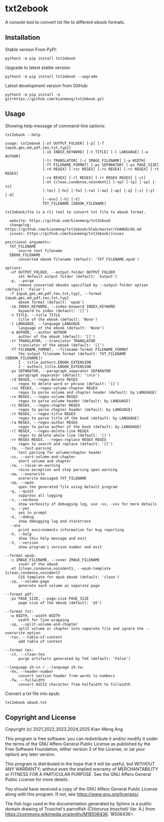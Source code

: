 # txt2ebook

A console tool to convert txt file to different ebook formats.

## Installation

Stable version From PyPI:

```console
python3 -m pip install txt2ebook
```

Upgrade to latest stable version:

```console
python3 -m pip install txt2ebook --upgrade
```

Latest development version from GitHub:

```console
python3 -m pip install -e git+https://github.com/kianmeng/txt2ebook.git
```

## Usage

Showing help message of command-line options:

```console
txt2ebook --help
```

<!--help !-->

```console
usage: txt2ebook [-of OUTPUT_FOLDER] [-p] [-f {epub,gmi,md,pdf,tex,txt,typ}]
                 [-ik INDEX_KEYWORD] [-t TITLE] [-l LANGUAGE] [-a AUTHOR]
                 [-tr TRANSLATOR] [-c IMAGE_FILENAME] [-w WIDTH]
                 [-ff FILENAME_FORMAT] [-ps SEPARATOR] [-pz PAGE_SIZE]
                 [-rd REGEX] [-rvc REGEX] [-rv REGEX] [-rc REGEX] [-rt REGEX]
                 [-ra REGEX] [-rl REGEX] [-rr REGEX REGEX] [-ct]
                 [-et {clean,condense,noindent}] [-vp] [-tp] [-sp] [-ss]
                 [-toc] [-hn] [-fw] [-rw] [-ow] [-op] [-q] [-v] [-y] [-d]
                 [--env] [-h] [-V]
                 TXT_FILENAME [EBOOK_FILENAME]

txt2ebook/tte is a cli tool to convert txt file to ebook format.

  website: https://github.com/kianmeng/txt2ebook
  changelog: https://github.com/kianmeng/txt2ebook/blob/master/CHANGELOG.md
  issues: https://github.com/kianmeng/txt2ebook/issues

positional arguments:
  TXT_FILENAME
      source text filename
  EBOOK_FILENAME
      converted ebook filename (default: 'TXT_FILENAME.epub')

options:
  -of OUTPUT_FOLDER, --output-folder OUTPUT_FOLDER
      set default output folder (default: 'output')
  -p, --purge
      remove converted ebooks specified by --output-folder option (default: 'False')
  -f {epub,gmi,md,pdf,tex,txt,typ}, --format {epub,gmi,md,pdf,tex,txt,typ}
      ebook format (default: 'epub')
  -ik INDEX_KEYWORD, --index-keyword INDEX_KEYWORD
      keyword to index (default: '[]')
  -t TITLE, --title TITLE
      title of the ebook (default: 'None')
  -l LANGUAGE, --language LANGUAGE
      language of the ebook (default: 'None')
  -a AUTHOR, --author AUTHOR
      author of the ebook (default: '[]')
  -tr TRANSLATOR, --translator TRANSLATOR
      translator of the ebook (default: '[]')
  -ff FILENAME_FORMAT, --filename-format FILENAME_FORMAT
      the output filename format (default: TXT_FILENAME [EBOOK_FILENAME])
      1 - title_authors.EBOOK_EXTENSION
      2 - authors_title.EBOOK_EXTENSION
  -ps SEPARATOR, --paragraph_separator SEPARATOR
      paragraph separator (default: '\n\n')
  -rd REGEX, --regex-delete REGEX
      regex to delete word or phrase (default: '[]')
  -rvc REGEX, --regex-volume-chapter REGEX
      regex to parse volume and chapter header (default: by LANGUAGE)
  -rv REGEX, --regex-volume REGEX
      regex to parse volume header (default: by LANGUAGE)
  -rc REGEX, --regex-chapter REGEX
      regex to parse chapter header (default: by LANGUAGE)
  -rt REGEX, --regex-title REGEX
      regex to parse title of the book (default: by LANGUAGE)
  -ra REGEX, --regex-author REGEX
      regex to parse author of the book (default: by LANGUAGE)
  -rl REGEX, --regex-delete-line REGEX
      regex to delete whole line (default: '[]')
  -rr REGEX REGEX, --regex-replace REGEX REGEX
      regex to search and replace (default: '[]')
  -tp, --test-parsing
      test parsing for volume/chapter header
  -ss, --sort-volume-and-chapter
      short volume and chapter
  -rw, --raise-on-warning
      raise exception and stop parsing upon warning
  -ow, --overwrite
      overwrite massaged TXT_FILENAME
  -op, --open
      open the generated file using default program
  -q, --quiet
      suppress all logging
  -v, --verbose
      show verbosity of debugging log, use -vv, -vvv for more details
  -y, --yes
      yes to prompt
  -d, --debug
      show debugging log and stacktrace
  --env
      print environments information for bug reporting
  -h, --help
      show this help message and exit
  -V, --version
      show program's version number and exit

--format epub:
  -c IMAGE_FILENAME, --cover IMAGE_FILENAME
      cover of the ebook
  -et {clean,condense,noindent}, --epub-template {clean,condense,noindent}
      CSS template for epub ebook (default: 'clean')
  -vp, --volume-page
      generate each volume as separate page

--format pdf:
  -pz PAGE_SIZE, --page-size PAGE_SIZE
      page size of the ebook (default: 'a5')

--format txt:
  -w WIDTH, --width WIDTH
      width for line wrapping
  -sp, --split-volume-and-chapter
      split volume or chapter into separate file and ignore the --overwrite option
  -toc, --table-of-content
      add table of content

--format tex:
  -ct, --clean-tex
      purge artifacts generated by TeX (default: 'False')

--language zh-cn / --language zh-tw:
  -hn, --header-number
      convert section header from words to numbers
  -fw, --fullwidth
      convert ASCII character from halfwidth to fullwidth
```

<!--help !-->

Convert a txt file into epub:

```console
txt2ebook ebook.txt
```

## Copyright and License

Copyright (c) 2021,2022,2023,2024,2025 Kian-Meng Ang

This program is free software: you can redistribute it and/or modify it under
the terms of the GNU Affero General Public License as published by the Free
Software Foundation, either version 3 of the License, or (at your option) any
later version.

This program is distributed in the hope that it will be useful, but WITHOUT ANY
WARRANTY; without even the implied warranty of MERCHANTABILITY or FITNESS FOR A
PARTICULAR PURPOSE. See the GNU Affero General Public License for more details.

You should have received a copy of the GNU Affero General Public License along
with this program. If not, see <https://www.gnu.org/licenses/>.

The fish logo used in the documentation generated by Sphinx is a public domain
drawing of Troschel's parrotfish (Chlorurus troschelii Var. A.) from
<https://commons.wikimedia.org/entity/M18506436>.
18506436>.
